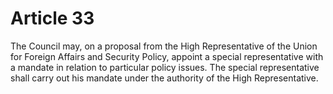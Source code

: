 # Article 33
The Council may, on a proposal from the High Representative of the Union for Foreign Affairs and Security Policy, appoint a special representative with a mandate in relation to particular policy issues. The special representative shall carry out his mandate under the authority of the High Representative.